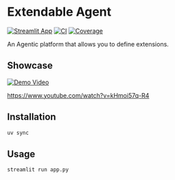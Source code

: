 # Extendable Agent


[![Streamlit App](https://static.streamlit.io/badges/streamlit_badge_black_white.svg)](https://extendable-agent.streamlit.app/)
[![CI](https://github.com/ShaojieJiang/extendable-agents/actions/workflows/ci.yml/badge.svg?event=push)](https://github.com/ShaojieJiang/extendable-agents/actions/workflows/ci.yml?query=branch%3Amain)
[![Coverage](https://coverage-badge.samuelcolvin.workers.dev/ShaojieJiang/extendable-agents.svg)](https://coverage-badge.samuelcolvin.workers.dev/redirect/ShaojieJiang/extendable-agents)
<!-- [![PyPI](https://img.shields.io/pypi/v/pydantic-ai.svg)](https://pypi.python.org/pypi/pydantic-ai) -->

An Agentic platform that allows you to define extensions.


## Showcase


[![Demo Video](https://img.youtube.com/vi/pxgwcL3Pqro/0.jpg)](https://www.youtube.com/watch?v=pxgwcL3Pqro)

https://www.youtube.com/watch?v=kHmoi57q-R4

## Installation

```bash
uv sync
```

## Usage

```bash
streamlit run app.py

```
